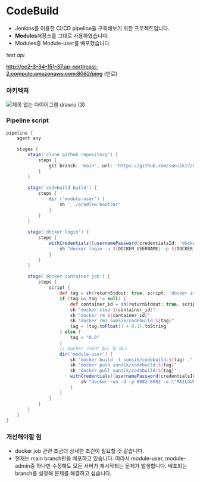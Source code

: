 # CodeBuild

- Jenkins를 이용한 CI/CD pipeline을 구축해보기 위한 프로젝트입니다.
- **Modules**저장소를 그대로 사용하였습니다.
- Modules중 Module-user를 배포했습니다.

*test api*

~~http://ec2-3-34-151-37.ap-northeast-2.compute.amazonaws.com:8082/ping~~ (만료)


### 아키텍처
![제목 없는 다이어그램 drawio (3)](https://github.com/sunsik17/CodeBuild/assets/117346927/383f821b-2f33-466c-ad3b-16c2a3060c76)


### Pipeline script
``` groovy
pipeline {
    agent any

    stages {
        stage('clone github repository') {
            steps {
                git branch: 'main', url: 'https://github.com/sunsik17/CodeBuild.git' // Git 저장소 클론
            }
        }
        
        stage('codebuild build') {
            steps {
                dir ('module-user') {
                    sh '../gradlew bootJar'
                }
            }
        }
        
        stage('docker login') {
            steps {
                withCredentials([usernamePassword(credentialsId: 'docker-login', usernameVariable: 'DOCKER_USERNAME', passwordVariable: 'DOCKER_PASSWORD')]) {
                    sh "docker login -u ${DOCKER_USERNAME} -p ${DOCKER_PASSWORD}"
                }
            }
        }
        
        stage('docker container job') {
            steps {
                script {
                    def tag = sh(returnStdout: true, script: 'docker images sunsik/codebuild --format "{{.Tag}}"').trim()
                    if (tag && tag != null) {
                        def container_id = sh(returnStdout: true, script: 'docker container ls -lq').trim()
                        sh "docker stop ${container_id}"
                        sh "docker rm ${container_id}"
                        sh "docker rmi sunsik/codebuild:${tag}"
                        tag = (tag.toFloat() + 0.1).toString
                    } else {
                        tag = "0.0"
                    }
                    // Docker 이미지 빌드 및 태그
                    dir('module-user') {
                        sh "docker build -t sunsik/codebuild:${tag} ."
                        sh "docker push sunsik/codebuild:${tag}"
                        sh "docker pull sunsik/codebuild:${tag}"
                        withCredentials([usernamePassword(credentialsId: 'mailgun-secret', usernameVariable: 'MAILGUN_OWNER_EMAIL', passwordVariable: 'MAILGUN_KEY')]) {
                            sh "docker run -d -p 8082:8082 -e \"MAILGUN_OWNER_EMAIL=${MAILGUN_OWNER_EMAIL}\" -e \"MAILGUN_KEY=${MAILGUN_KEY}\" sunsik/codebuild:${tag}"
                        }
                    }
                }
            }
        }
    }
}
```

### 개선해야할 점
- docker job 관련 조금더 상세한 조건이 필요할 것 같습니다.
- 현재는 main branch만을 배포하고 있습니다. 따라서 module-user, module-admin중 하나만 수정해도 모든 서버가 재시작되는 문제가 발생합니다. 배포되는 branch를 설정해 문제를 해결하고 싶습니다.
